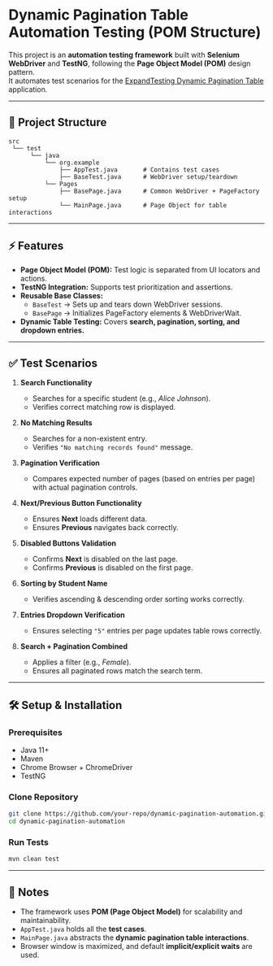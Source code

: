 # Dynamic Pagination Table Automation Testing (POM Structure)

This project is an **automation testing framework** built with **Selenium WebDriver** and **TestNG**, following the **Page Object Model (POM)** design pattern.  
It automates test scenarios for the [ExpandTesting Dynamic Pagination Table](https://practice.expandtesting.com/dynamic-pagination-table) application.

---

## 📂 Project Structure

```
src
 └── test
      └── java
          └── org.example
              ├── AppTest.java       # Contains test cases
              ├── BaseTest.java      # WebDriver setup/teardown
          └── Pages
              ├── BasePage.java      # Common WebDriver + PageFactory setup
              └── MainPage.java      # Page Object for table interactions
```

---

## ⚡ Features

- **Page Object Model (POM):** Test logic is separated from UI locators and actions.  
- **TestNG Integration:** Supports test prioritization and assertions.  
- **Reusable Base Classes:**  
  - `BaseTest` → Sets up and tears down WebDriver sessions.  
  - `BasePage` → Initializes PageFactory elements & WebDriverWait.  
- **Dynamic Table Testing:** Covers **search, pagination, sorting, and dropdown entries.**  

---

## ✅ Test Scenarios

1. **Search Functionality**  
   - Searches for a specific student (e.g., *Alice Johnson*).  
   - Verifies correct matching row is displayed.  

2. **No Matching Results**  
   - Searches for a non-existent entry.  
   - Verifies `"No matching records found"` message.  

3. **Pagination Verification**  
   - Compares expected number of pages (based on entries per page) with actual pagination controls.  

4. **Next/Previous Button Functionality**  
   - Ensures **Next** loads different data.  
   - Ensures **Previous** navigates back correctly.  

5. **Disabled Buttons Validation**  
   - Confirms **Next** is disabled on the last page.  
   - Confirms **Previous** is disabled on the first page.  

6. **Sorting by Student Name**  
   - Verifies ascending & descending order sorting works correctly.  

7. **Entries Dropdown Verification**  
   - Ensures selecting `"5"` entries per page updates table rows correctly.  

8. **Search + Pagination Combined**  
   - Applies a filter (e.g., *Female*).  
   - Ensures all paginated rows match the search term.  

---

## 🛠️ Setup & Installation

### Prerequisites
- Java 11+  
- Maven  
- Chrome Browser + ChromeDriver  
- TestNG  

### Clone Repository
```bash
git clone https://github.com/your-repo/dynamic-pagination-automation.git
cd dynamic-pagination-automation
```

### Run Tests
```bash
mvn clean test
```

---

## 📖 Notes
- The framework uses **POM (Page Object Model)** for scalability and maintainability.  
- `AppTest.java` holds all the **test cases**.  
- `MainPage.java` abstracts the **dynamic pagination table interactions**.  
- Browser window is maximized, and default **implicit/explicit waits** are used.  
